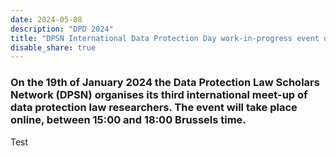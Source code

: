 ```yaml
---
date: 2024-05-08
description: "DPD 2024"
title: "DPSN International Data Protection Day work-in-progress event on Friday 19 January 2024 online (Programme)"
disable_share: true
---
```


### **On the 19th of January 2024 the Data Protection Law Scholars Network (DPSN) organises its third international meet-up of data protection law researchers. The event will take place online, between 15:00 and 18:00 Brussels time.** ###


Test
